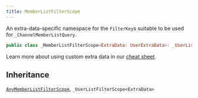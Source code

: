 ```yaml
---
title: MemberListFilterScope
---
```


An extra-data-specific namespace for the `FilterKey`s suitable to be used for `_ChannelMemberListQuery`.

``` swift
public class _MemberListFilterScope<ExtraData: UserExtraData>: _UserListFilterScope<ExtraData>, AnyMemberListFilterScope 
```

> 

Learn more about using custom extra data in our [cheat sheet](https://github.com/GetStream/stream-chat-swift/wiki/Cheat-Sheet#working-with-extra-data).

## Inheritance

[`AnyMemberListFilterScope`](any-member-list-filter-scope.md), `_UserListFilterScope<ExtraData>`
